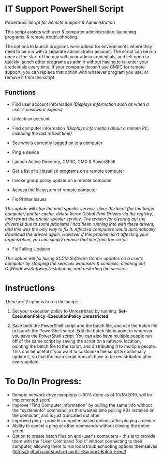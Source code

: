 # IT Support PowerShell Script
*PowerShell Script for Remote Support & Administration*

This script assists with user & computer administration, launching programs, & remote troubleshooting.

The options to launch programs were added for environments where they need to be run with a separate administrator account. The script can be run once at the start of the day with your admin credentials, and left open to quickly launch other programs as admin without having to re-enter your credentials every time.
If your company doesn't use CMRC for remote support, you can replace that option with whatever program you use, or remove it from the script.


## Functions

* Find user account information *(Displays information such as when a user's password expires)*
* Unlock an account
* Find computer information *(Displays information about a remote PC, including the last reboot time)*
* See who's currently logged on to a computer
* Ping a device
* Launch Active Directory, CMRC, CMD & PowerShell
* Get a list of all installed programs on a remote computer
* Invoke group policy update on a remote computer
* Access the filesystem of remote computer

* Fix Printer Issues

*This option will stop the print spooler service, clear the local (for the target computer) printer cache, delete Xerox Global Print Drivers via the registry, and restart the printer spooler service. The reason for clearing out the drivers is due to some problems I had been running into with these drivers, and this was the only way to fix it. Affected computers would automatically download the drivers again. However if this problem isn't affecting your organization, you can simply remove that line from the script.*

* Fix Failing Updates

*This option will fix failing SCCM Software Center updates on a user's computer by stopping the services wuauserv & ccmexec, clearing out C:\Windows\SoftwareDistribution, and restarting the services.*


# Instructions

There are 2 options to run the script:
1) Set your execution policy to Unrestricted by running: **Set-ExecutionPolicy -ExecutionPolicy Unrestricted**

2) Save both the PowerShell script and the batch file, and use the batch file to launch the PowerShell script. Edit the batch file to point to wherever you save the PowerShell script. You can also have multiple people run off of the same script by saving the script on a network location, pointing the batch file to the script, and distributing it to multiple people.
This can be useful if you want to customize the script & continually update it, so that the main script doesn't have to be redistributed after every update.


# To Do/In Progress:

* Remote network drive mappings (~90% done as of 10/18/2019, will be implemented soon)
* Improve "Find Computer Information" by pulling the same info without the "systeminfo" command, as this wastes time pulling KBs installed on the computer, and is just truncated out after
* Improved ping - provide computer-based options after pinging a device
* Ability to cancel a ping or other commands without closing the entire script
* Option to create batch files on end-user's computers - this is to provide them with the "User Command Tools" without connecting to their computer, allowing them to run local troubleshooting options themselves (https://github.com/Justin-Lund/IT-Support-Batch-Files/)
